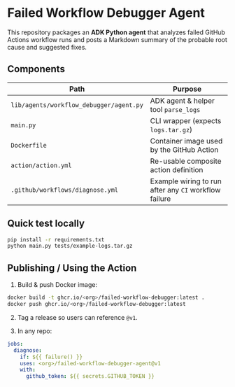 # Failed Workflow Debugger Agent

This repository packages an **ADK Python agent** that analyzes failed GitHub
Actions workflow runs and posts a Markdown summary of the probable root cause
and suggested fixes.

## Components

| Path | Purpose |
|------|---------|
| `lib/agents/workflow_debugger/agent.py` | ADK agent & helper tool `parse_logs` |
| `main.py` | CLI wrapper (expects `logs.tar.gz`) |
| `Dockerfile` | Container image used by the GitHub Action |
| `action/action.yml` | Re-usable composite action definition |
| `.github/workflows/diagnose.yml` | Example wiring to run after any `CI` workflow failure |

## Quick test locally

```bash
pip install -r requirements.txt
python main.py tests/example-logs.tar.gz
```

## Publishing / Using the Action

1. Build & push Docker image:

```bash
docker build -t ghcr.io/<org>/failed-workflow-debugger:latest .
docker push ghcr.io/<org>/failed-workflow-debugger:latest
```

2. Tag a release so users can reference `@v1`.

3. In any repo:

```yaml
jobs:
  diagnose:
    if: ${{ failure() }}
    uses: <org>/failed-workflow-debugger-agent@v1
    with:
      github_token: ${{ secrets.GITHUB_TOKEN }}
```
